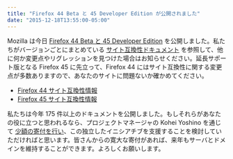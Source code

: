 ```yaml
---
title: "Firefox 44 Beta と 45 Developer Edition が公開されました"
date: "2015-12-18T13:55:00-05:00"
---
```

Mozilla は今日 [Firefox 44 Beta と 45 Developer Edition](https://www.mozilla.org/ja/firefox/channel/) を公開しました。私たちがバージョンごとにまとめている [サイト互換性ドキュメント](https://www.fxsitecompat.com/ja/docs/) を参照して、他に何か変更点やリグレッションを見つけた場合はお知らせください。延長サポート版となる Firefox 45 に先立って、Firefox 44 にはサイト互換性に関する変更点が多数ありますので、あなたのサイトに問題ないか確かめてください。

* [Firefox 44 サイト互換性情報](https://www.fxsitecompat.com/ja/versions/44/)
* [Firefox 45 サイト互換性情報](https://www.fxsitecompat.com/ja/versions/45/)

私たちは今年 175 件以上のドキュメントを公開しました。もしそれらがあなたの役に立つと思われるなら、プロジェクトマネージャの Kohei Yoshino を通じて [少額の寄付を行い](https://www.paypal.me/kohei/3)、この独立したイニシアチブを支援することを検討していただければと思います。皆さんからの寛大な寄付があれば、来年もサーバとドメインを維持することができます。よろしくお願いします。
